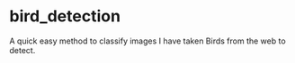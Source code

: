 # bird_detection
A quick easy method to classify images 
I have taken Birds from the web to detect.
